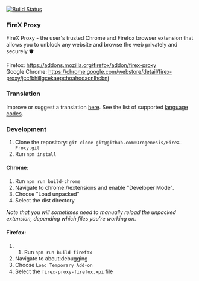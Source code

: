 [![Build Status](https://travis-ci.org/Orogenesis/FireX-Proxy.svg?branch=master)](https://travis-ci.org/Orogenesis/FireX-Proxy)

### FireX Proxy
FireX Proxy - the user's trusted Chrome and Firefox browser extension that allows you to unblock any website and browse the web privately and securely 🛡️

Firefox: https://addons.mozilla.org/firefox/addon/firex-proxy  
Google Chrome: https://chrome.google.com/webstore/detail/firex-proxy/jccfbhillgcekaepchoahodacnlhcbnj  

### Translation

Improve or suggest a translation [here](https://github.com/Orogenesis/FireX-Proxy/tree/master/_locales). See the list of supported [language codes](https://developer.chrome.com/webstore/i18n#localeTable).

### Development

1. Clone the repository: `git clone git@github.com:Orogenesis/FireX-Proxy.git`
2. Run `npm install`

#### Chrome:
1. Run `npm run build-chrome`
2. Navigate to chrome://extensions and enable "Developer Mode".
3. Choose "Load unpacked"
4. Select the dist directory

*Note that you will sometimes need to manually reload the unpacked extension, depending which files you're working on.*

#### Firefox:
1. 1. Run `npm run build-firefox`
2. Navigate to about:debugging
3. Choose `Load Temporary Add-on`
4. Select the `firex-proxy-firefox.xpi` file
